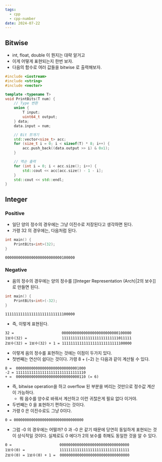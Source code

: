 ```yaml
---
tags:
  - cpp
  - cpp-number
date: 2024-07-22
---
```

## Bitwise

- int, float, double 이 뭔지는 대략 알거고
- 이게 어떻게 표현되는지 한번 보자.
- 다음의 함수로 여러 값들을 bitwise 로 출력해보자.

```cpp
#include <iostream>
#include <string>
#include <vector>

template <typename T>
void PrintBits(T num) {
	// Type 변환
	union {
		T input;
		uint64_t output;
	} data;
	data.input = num;

	// Bit 쪼개기
	std::vector<size_t> acc;
	for (size_t i = 0; i < sizeof(T) * 8; i++) {
		acc.push_back((data.output >> i) & 0x1);
	}

	// 역순 출력
	for (int i = 0; i < acc.size(); i++) {
		std::cout << acc[acc.size() - 1 - i];
	}
	std::cout << std::endl;
}
```

## Integer

### Positive

- 일단 양의 정수의 경우에는 그냥 이진수로 저장된다고 생각하면 된다.
- 가령 32 의 경우에는, 다음처럼 된다.

```cpp
int main() {
	PrintBits<int>(32);
}
```

```
00000000000000000000000000100000
```

### Negative

- 음의 정수의 경우에는 양의 정수를 [[Integer Representation (Arch)|2의 보수]] 로 만들면 된다.

```cpp
int main() {
	PrintBits<int>(-32);
}
```

```
11111111111111111111111111100000
```

- 즉, 이렇게 표현된다.

```
32 =                      00000000000000000000000000100000
1보수(32) =                11111111111111111111111111011111
2보수(32) = 1보수(32) + 1 = 11111111111111111111111111100000
```

- 이렇게 음의 정수를 표현하는 것에는 이점이 두가지 있다.
- 첫번째는 연산이 쉽다는 것이다. 가령 $8 + (-2)$ 는 다음과 같이 계산될 수 있다.

```
8 =  00000000000000000000000000001000
-2 = 11111111111111111111111111111110
+ =  00000000000000000000000000000110 (= 6)
```

- 즉, bitwise operation을 하고 overflow 된 부분을 버리는 것만으로 정수값 계산이 가능하다.
	- 뭐 음수를 양수로 바꿔서 계산하고 이런 귀찮은게 필요 없다 이거야.
- 두번째는 0 을 표현하기 편하다는 것이다.
- 가령 0 은 이진수로도 그냥 0이다.

```
0 = 00000000000000000000000000000000
```

- 그럼 -0 의 경우에는 어떨까? 0 과 -0 은 같기 때문에 당연히 동일하게 표현되는 것이 상식적일 것이다. 실제로도 0 에다가 2의 보수를 취해도 동일한 것을 알 수 있다.

```
0 =                      00000000000000000000000000000000
1보수(0) =                11111111111111111111111111111111
2보수(0) = 1보수(0) + 1 =  00000000000000000000000000000000
```